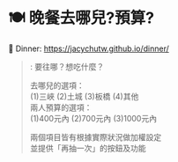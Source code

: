 # 🍽️ 晚餐去哪兒?預算?

🔎 Dinner: https://jacychutw.github.io/dinner/

> : 要往哪？想吃什麼？<br>
>
> 去哪兒的選項：<br>
> (1)三峽 (2)土城 (3)板橋 (4)其他<br>
> 兩人預算的選項：<br>
> (1)400元內 (2)700元內 (3)1000元內<br>
>
> 兩個項目皆有根據實際狀況做加權設定<br>
> 並提供「再抽一次」的按鈕及功能<br>
